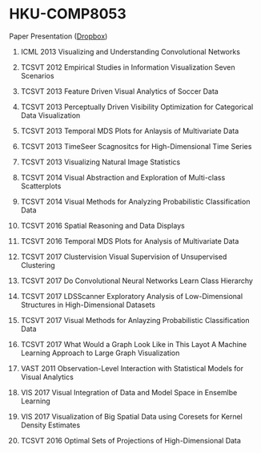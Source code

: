 # HKU-COMP8053
Paper Presentation ([Dropbox](https://www.dropbox.com/home/COMP8053%20Papers%20and%20Projects))

1. ICML 2013 Visualizing and Understanding Convolutional Networks

2. TCSVT 2012 Empirical Studies in Information Visualization Seven Scenarios

3. TCSVT 2013 Feature Driven Visual Analytics of Soccer Data

4. TCSVT 2013 Perceptually Driven Visibility Optimization for Categorical Data Visualization

5. TCSVT 2013 Temporal MDS Plots for Anlaysis of Multivariate Data

6. TCSVT 2013 TimeSeer Scagnositcs for High-Dimensional Time Series

7. TCSVT 2013 Visualizing Natural Image Statistics

8. TCSVT 2014 Visual Abstraction and Exploration of Multi-class Scatterplots

9. TCSVT 2014 Visual Methods for Analyzing Probabilistic Classification Data

10. TCSVT 2016 Spatial Reasoning and Data Displays

11. TCSVT 2016 Temporal MDS Plots for Analysis of Multivariate Data

12. TCSVT 2017 Clustervision Visual Supervision of Unsupervised Clustering

13. TCSVT 2017 Do Convolutional Neural Networks Learn Class Hierarchy

14. TCSVT 2017 LDSScanner Exploratory Analysis of Low-Dimensional Structures in High-Dimensional Datasets

15. TCSVT 2017 Visual Methods for Anlayzing Probabilistic Classification Data

16. TCSVT 2017 What Would a Graph Look Like in This Layot A Machine Learning Approach to Large Graph Visualization

17. VAST 2011 Observation-Level Interaction with Statistical Models for Visual Analytics

18. VIS 2017 Visual Integration of Data and Model Space in Ensemlbe Learning

19. VIS 2017 Visualization of Big Spatial Data using Coresets for Kernel Density Estimates

20. TCSVT 2016 Optimal Sets of Projections of High-Dimensional Data
